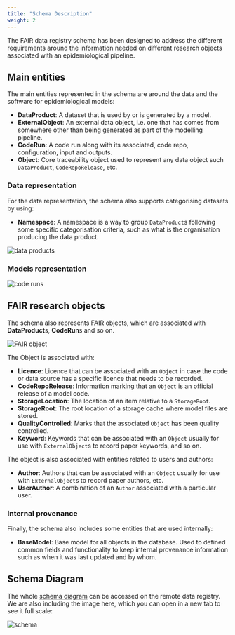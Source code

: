 ```yaml
---
title: "Schema Description"
weight: 2
---
```


The FAIR data registry schema has been designed to address the different requirements around the information needed on different research objects associated with an epidemiological pipeline.

## Main entities

The main entities represented in the schema are around the data and the software for epidemiological models:
- **DataProduct**: A dataset that is used by or is generated by a model.
- **ExternalObject**: An external data object, i.e. one that has comes from somewhere other than being generated as part of the modelling pipeline.
- **CodeRun**: A code run along with its associated, code repo, configuration, input and outputs.
- **Object**: Core traceability object used to represent any data object such `DataProduct`, `CodeRepoRelease`, etc. 
### Data representation

For the data representation, the schema also supports categorising datasets by using:
- **Namespace**: A namespace is a way to group `DataProduct`s following some specific categorisation criteria, such as what is the organisation producing the data product.



![data products](/docs/data_registry/FAIRdataregistry-dataproduct.jpg)

### Models representation

![code runs](/docs/data_registry/FAIRdataregistry-coderun.jpg)

## FAIR research objects

The schema also represents FAIR objects, which are associated with **DataProduct**s, **CodeRun**s and so on. 

![FAIR object](/docs/data_registry/FAIRdataregistry-fairobject.jpg)

The Object is associated with:
- **Licence**: Licence that can be associated with an `Object` in case the code or data source has a specific licence that needs to be recorded.
- **CodeRepoRelease**: Information marking that an `Object` is an official release of a model code.
- **StorageLocation**: The location of an item relative to a `StorageRoot`.
- **StorageRoot**: The root location of a storage cache where model files are stored.
- **QualityControlled**: Marks that the associated `Object` has been quality controlled.
- **Keyword**: Keywords that can be associated with an `Object` usually for use with `ExternalObject`s to record paper keywords, and so on.

The object is also associated with entities related to users and authors:
- **Author**: Authors that can be associated with an `Object` usually for use with `ExternalObject`s to record paper authors, etc.
- **UserAuthor**: A combination of an `Author` associated with a particular user.

### Internal provenance

Finally, the schema also includes some entities that are used internally:
- **BaseModel**: Base model for all objects in the database. Used to defined common fields and functionality to keep internal provenance information such as when it was last updated and by whom.

## Schema Diagram

The whole [schema diagram](https://data.scrc.uk/static/images/schema.svg) can be accessed on the remote data registry. We are also including the image here, which you can open in a new tab to see it full scale:

![schema](/docs/data_registry/schema.svg)